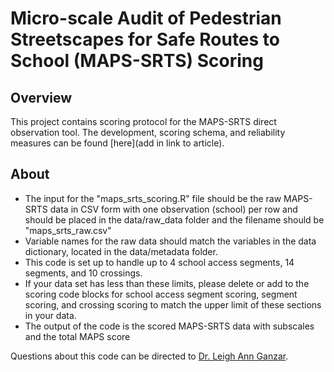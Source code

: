 # Micro-scale Audit of Pedestrian Streetscapes for Safe Routes to School (MAPS-SRTS) Scoring
## Overview
This project contains scoring protocol for the MAPS-SRTS direct observation tool. The development, scoring schema, and reliability measures can be found [here](add in link to article).

## About
- The input for the "maps_srts_scoring.R" file should be the raw MAPS-SRTS data in CSV form with one observation (school) per row and should be placed in the data/raw_data folder and the filename should be "maps_srts_raw.csv"
- Variable names for the raw data should match the variables in the data dictionary, located in the data/metadata folder.
- This code is set up to handle up to 4 school access segments, 14 segments, and 10 crossings.
- If your data set has less than these limits, please delete or add to the scoring code blocks for school access segment scoring, segment scoring, and crossing scoring to match the upper limit of these sections in your data.
- The output of the code is the scored MAPS-SRTS data with subscales and the total MAPS score
 
Questions about this code can be directed to [Dr. Leigh Ann Ganzar](mailto:leigh.a.ganzar@uth.tmc.edu). 
